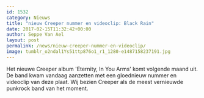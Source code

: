 ```yaml
---
id: 1532
category: Nieuws
title: "nieuw Creeper nummer en videoclip: Black Rain"
date: 2017-02-15T11:32:42+00:00
author: Seppe Van Ael
layout: post
permalink: /news/nieuw-creeper-nummer-en-videoclip/
image: tumblr_o2ndal1Ys51ttp876o1_r1_1280-e1487158237191.jpg
---
```

Het nieuwe Creeper album 'Eternity, In You Arms' komt volgende maand uit. De band kwam vandaag aanzetten met een gloednieuw nummer en videoclip van deze plaat. Wij bezien Creeper als de meest vernieuwde punkrock band van het moment.
